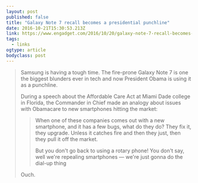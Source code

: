 ```yaml
---
layout: post 
published: false 
title: "Galaxy Note 7 recall becomes a presidential punchline" 
date: 2016-10-21T15:30:53.213Z 
link: https://www.engadget.com/2016/10/20/galaxy-note-7-recall-becomes-a-presidential-punchline/ 
tags:
  - links
ogtype: article 
bodyclass: post 
---
```


> Samsung is having a tough time. The fire-prone Galaxy Note 7 is one the biggest blunders ever in tech and now President Obama is using it as a punchline.
> 
> During a speech about the Affordable Care Act at Miami Dade college in Florida, the Commander in Chief made an analogy about issues with Obamacare to new smartphones hitting the market:
> 
> > When one of these companies comes out with a new smartphone, and it has a few bugs, what do they do? They fix it, they upgrade. Unless it catches fire and then they just, then they pull it off the market.
> > 
> > But you don't go back to using a rotary phone! You don't say, well we're repealing smartphones — we're just gonna do the dial-up thing
> 
> Ouch.